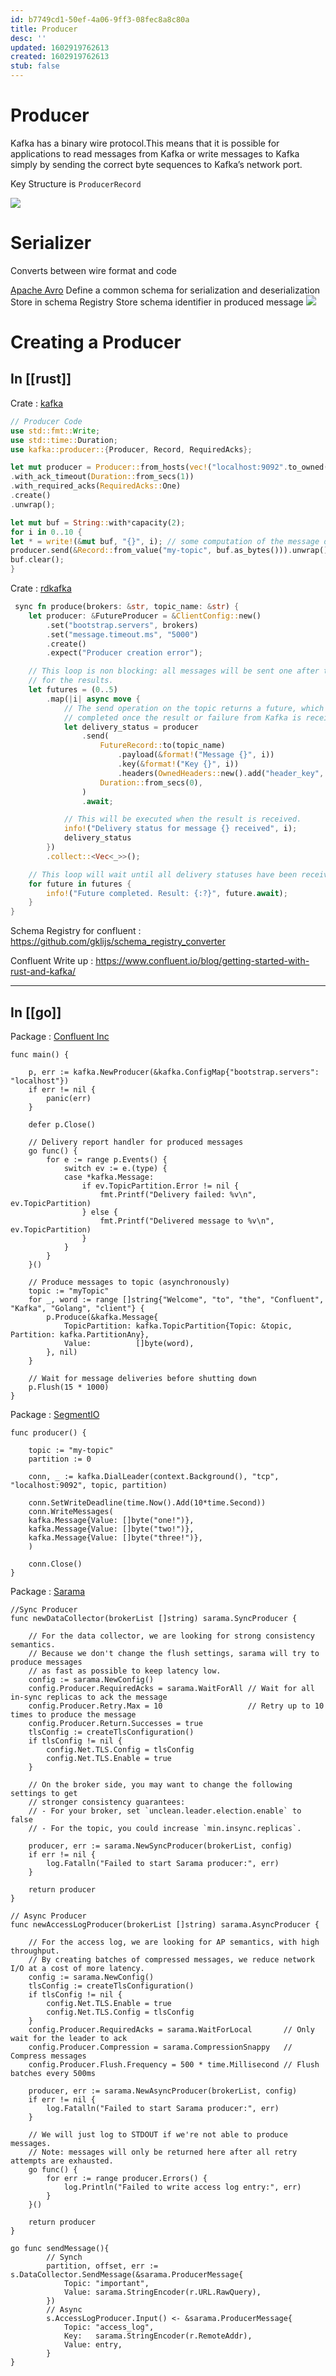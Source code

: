 ```yaml
---
id: b7749cd1-50ef-4a06-9ff3-08fec8a8c80a
title: Producer
desc: ''
updated: 1602919762613
created: 1602919762613
stub: false
---
```



# Producer

Kafka has a binary wire protocol.This means that it is possible for applications to read messages from Kafka or write messages to Kafka simply by sending the correct byte sequences to Kafka’s network port.

Key Structure is `ProducerRecord`

![](/assets/images/2020-10-11-20-37-00.png)

# Serializer

Converts between wire format and code

[Apache Avro](https://https://avro.apache.org/docs/current)
Define a common schema for serialization and deserialization
Store in schema Registry
Store schema identifier in produced message
![](/assets/images/2020-10-11-20-37-15.png)

# Creating a Producer

## In [[rust]]

Crate : [kafka](https://crates.io/crates/kafka)

```rust
// Producer Code
use std::fmt::Write;
use std::time::Duration;
use kafka::producer::{Producer, Record, RequiredAcks};

let mut producer = Producer::from_hosts(vec!("localhost:9092".to_owned()))
.with_ack_timeout(Duration::from_secs(1))
.with_required_acks(RequiredAcks::One)
.create()
.unwrap();

let mut buf = String::with*capacity(2);
for i in 0..10 {
let * = write!(&mut buf, "{}", i); // some computation of the message data to be sent
producer.send(&Record::from_value("my-topic", buf.as_bytes())).unwrap();
buf.clear();
}
```

Crate : [rdkafka](https://crates.io/crates/rdkafka)

```rust
 sync fn produce(brokers: &str, topic_name: &str) {
    let producer: &FutureProducer = &ClientConfig::new()
        .set("bootstrap.servers", brokers)
        .set("message.timeout.ms", "5000")
        .create()
        .expect("Producer creation error");

    // This loop is non blocking: all messages will be sent one after the other, without waiting
    // for the results.
    let futures = (0..5)
        .map(|i| async move {
            // The send operation on the topic returns a future, which will be
            // completed once the result or failure from Kafka is received.
            let delivery_status = producer
                .send(
                    FutureRecord::to(topic_name)
                        .payload(&format!("Message {}", i))
                        .key(&format!("Key {}", i))
                        .headers(OwnedHeaders::new().add("header_key", "header_value")),
                    Duration::from_secs(0),
                )
                .await;

            // This will be executed when the result is received.
            info!("Delivery status for message {} received", i);
            delivery_status
        })
        .collect::<Vec<_>>();

    // This loop will wait until all delivery statuses have been received.
    for future in futures {
        info!("Future completed. Result: {:?}", future.await);
    }
}

```

Schema Registry for confluent : https://github.com/gklijs/schema_registry_converter

Confluent Write up : https://www.confluent.io/blog/getting-started-with-rust-and-kafka/

---

## In [[go]]

Package : [Confluent Inc](https://github.com/confluentinc/confluent-kafka-go)

```golang
func main() {

	p, err := kafka.NewProducer(&kafka.ConfigMap{"bootstrap.servers": "localhost"})
	if err != nil {
		panic(err)
	}

	defer p.Close()

	// Delivery report handler for produced messages
	go func() {
		for e := range p.Events() {
			switch ev := e.(type) {
			case *kafka.Message:
				if ev.TopicPartition.Error != nil {
					fmt.Printf("Delivery failed: %v\n", ev.TopicPartition)
				} else {
					fmt.Printf("Delivered message to %v\n", ev.TopicPartition)
				}
			}
		}
	}()

	// Produce messages to topic (asynchronously)
	topic := "myTopic"
	for _, word := range []string{"Welcome", "to", "the", "Confluent", "Kafka", "Golang", "client"} {
		p.Produce(&kafka.Message{
			TopicPartition: kafka.TopicPartition{Topic: &topic, Partition: kafka.PartitionAny},
			Value:          []byte(word),
		}, nil)
	}

	// Wait for message deliveries before shutting down
	p.Flush(15 * 1000)
}
```

Package : [SegmentIO](https://github.com/segmentio/kafka-go)

```golang
func producer() {

    topic := "my-topic"
    partition := 0

    conn, _ := kafka.DialLeader(context.Background(), "tcp", "localhost:9092", topic, partition)

    conn.SetWriteDeadline(time.Now().Add(10*time.Second))
    conn.WriteMessages(
    kafka.Message{Value: []byte("one!")},
    kafka.Message{Value: []byte("two!")},
    kafka.Message{Value: []byte("three!")},
    )

    conn.Close()
}
```

Package : [Sarama](https://github.com/Shopify/sarama)

```golang
//Sync Producer
func newDataCollector(brokerList []string) sarama.SyncProducer {

	// For the data collector, we are looking for strong consistency semantics.
	// Because we don't change the flush settings, sarama will try to produce messages
	// as fast as possible to keep latency low.
	config := sarama.NewConfig()
	config.Producer.RequiredAcks = sarama.WaitForAll // Wait for all in-sync replicas to ack the message
	config.Producer.Retry.Max = 10                   // Retry up to 10 times to produce the message
	config.Producer.Return.Successes = true
	tlsConfig := createTlsConfiguration()
	if tlsConfig != nil {
		config.Net.TLS.Config = tlsConfig
		config.Net.TLS.Enable = true
	}

	// On the broker side, you may want to change the following settings to get
	// stronger consistency guarantees:
	// - For your broker, set `unclean.leader.election.enable` to false
	// - For the topic, you could increase `min.insync.replicas`.

	producer, err := sarama.NewSyncProducer(brokerList, config)
	if err != nil {
		log.Fatalln("Failed to start Sarama producer:", err)
	}

	return producer
}

// Async Producer
func newAccessLogProducer(brokerList []string) sarama.AsyncProducer {

	// For the access log, we are looking for AP semantics, with high throughput.
	// By creating batches of compressed messages, we reduce network I/O at a cost of more latency.
	config := sarama.NewConfig()
	tlsConfig := createTlsConfiguration()
	if tlsConfig != nil {
		config.Net.TLS.Enable = true
		config.Net.TLS.Config = tlsConfig
	}
	config.Producer.RequiredAcks = sarama.WaitForLocal       // Only wait for the leader to ack
	config.Producer.Compression = sarama.CompressionSnappy   // Compress messages
	config.Producer.Flush.Frequency = 500 * time.Millisecond // Flush batches every 500ms

	producer, err := sarama.NewAsyncProducer(brokerList, config)
	if err != nil {
		log.Fatalln("Failed to start Sarama producer:", err)
	}

	// We will just log to STDOUT if we're not able to produce messages.
	// Note: messages will only be returned here after all retry attempts are exhausted.
	go func() {
		for err := range producer.Errors() {
			log.Println("Failed to write access log entry:", err)
		}
	}()

	return producer
}

go func sendMessage(){
        // Synch
		partition, offset, err := s.DataCollector.SendMessage(&sarama.ProducerMessage{
			Topic: "important",
			Value: sarama.StringEncoder(r.URL.RawQuery),
        })
        // Async
        s.AccessLogProducer.Input() <- &sarama.ProducerMessage{
			Topic: "access_log",
			Key:   sarama.StringEncoder(r.RemoteAddr),
			Value: entry,
		}
}
```

